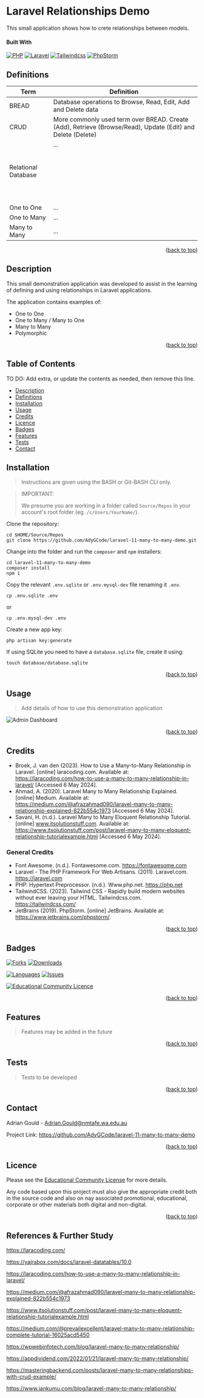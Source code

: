 <a name="readme-top"></a>
# Laravel Relationships Demo

This small application shows how to crete relationships between models.

#### Built With

[![PHP][Php.com]][Php-url]
[![Laravel][Laravel.com]][Laravel-url]
[![Tailwindcss][Tailwindcss.com]][Tailwindcss-url]
[![PhpStorm][PhpStorm.com]][PhpStorm-url]


## Definitions

| Term                | Definition                                                                                                  |
|---------------------|-------------------------------------------------------------------------------------------------------------|
| BREAD               | Database operations to Browse, Read, Edit, Add and Delete data                                              |
| CRUD                | More commonly used term over BREAD. Create (Add), Retrieve (Browse/Read), Update (Edit) and Delete (Delete) |
| Relational Database | ...                                                <br/> <br/> <br/> <br/> <br/> <br/> <br/> <br/>                                                  |
| One to One          | ...                                                                                                         |
| One to Many         | ...                                                                                                         |
| Many to Many        | ...                                                                                                         |

<p align="right">(<a href="#readme-top">back to top</a>)</p>



## Description

This small demonstration application was developed to assist in the 
learning of defining and using relationships in Laravel applications.

The application contains examples of:
- One to One
- One to Many / Many to One
- Many to Many
- Polymorphic

<p align="right">(<a href="#readme-top">back to top</a>)</p>



## Table of Contents

TO DO: Add extra, or update the contents as needed, then remove this line.

- [Description](#description)
- [Definitions](#definitions)
- [Installation](#installation)
- [Usage](#usage)
- [Credits](#credits)
- [Licence](#licence)
- [Badges](#badges)
- [Features](#features)
- [Tests](#tests)
- [Contact](#contact)

## Installation

> Instructions are given using the BASH or Git-BASH CLI only.

> IMPORTANT:
> 
> We presume you are working in a folder called `Source/Repos` in your account's 
> root folder (eg. `/c/Users/YourName/`).

Clone the repository:

```shell
cd $HOME/Source/Repos
git clone https://github.com/AdyGCode/laravel-11-many-to-many-demo.git
```

Change into the folder and run the `composer` and `npm` installers:

```shell
cd laravel-11-many-to-many-demo
composer install
npm i
```

Copy the relevant `.env.sqlite` or `.env.mysql-dev` file renaming it `.env`.
```shell
cp .env.sqlite .env
```
or
```shell
cp .env.mysql-dev .env
```

Create a new app key:
```shell
php artisan key:generate
```

If using SQLite you need to have a `database.sqlite` file, create it using:
```shell
touch database/database.sqlite
```




<p align="right">(<a href="#readme-top">back to top</a>)</p>


## Usage

> Add details of how to use this demonstration application

![Admin Dashboard](storage/app/public/images/laravel-many-many.png)


<p align="right">(<a href="#readme-top">back to top</a>)</p>


## Credits

- Broek, J. van den (2023). How to Use a Many-to-Many Relationship in 
  Laravel. [online] laracoding.com. Available at: https://laracoding.com/how-to-use-a-many-to-many-relationship-in-laravel/ [Accessed 6 May 2024].
- Ahmad, A. (2020). Laravel Many to Many Relationship Explained. [online] Medium. Available at: https://medium.com/@afrazahmad090/laravel-many-to-many-relationship-explained-822b554c1973 [Accessed 6 May 2024].
- Savani, H. (n.d.). Laravel Many to Many Eloquent Relationship Tutorial. [online] www.itsolutionstuff.com. Available at: https://www.itsolutionstuff.com/post/laravel-many-to-many-eloquent-relationship-tutorialexample.html [Accessed 6 May 2024].

### General Credits

- Font Awesome. (n.d.). Fontawesome.com. https://fontawesome.com
- Laravel - The PHP Framework For Web Artisans. (2011). Laravel.com. https://laravel.com
- PHP: Hypertext Preprocessor. (n.d.). Www.php.net. https://php.net
- TailwindCSS. (2023). Tailwind CSS - Rapidly build modern websites 
  without ever leaving your HTML. Tailwindcss.com. https://tailwindcss.com/
- JetBrains (2019). PhpStorm. [online] JetBrains. Available at: https://www.jetbrains.com/phpstorm/.


<p align="right">(<a href="#readme-top">back to top</a>)</p>


## Badges

[![Forks][forks-shield]][forks-url]
[![Downloads][downloads-shield]][downloads-url]

[![Languages][languages-shield]][languages-url]
[![Issues][issues-shield]][issues-url]

[![Educational Community Licence][licence-shield]][licence-url]


<p align="right">(<a href="#readme-top">back to top</a>)</p>

## Features

> Features may be added in the future

<p align="right">(<a href="#readme-top">back to top</a>)</p>

## Tests

> Tests to be developed


<p align="right">(<a href="#readme-top">back to top</a>)</p>


## Contact

Adrian Gould - Adrian.Gould@nmtafe.wa.edu.au

Project Link: https://github.com/AdyGCode/laravel-11-many-to-many-demo

<p align="right">(<a href="#readme-top">back to top</a>)</p>



## Licence

Please see the [Educational Community License](License.md) for more details.

Any code based upon this project must also give the appropriate credit 
both in the source code and also on nay associated promotional, educational, 
corporate or other materials both digital and non-digital. 
 

<p align="right">(<a href="#readme-top">back to top</a>)</p>


## References & Further Study


https://laracoding.com/

https://yajrabox.com/docs/laravel-datatables/10.0

https://laracoding.com/how-to-use-a-many-to-many-relationship-in-laravel/

https://medium.com/@afrazahmad090/laravel-many-to-many-relationship-explained-822b554c1973

https://www.itsolutionstuff.com/post/laravel-many-to-many-eloquent-relationship-tutorialexample.html

https://medium.com/@prevailexcellent/laravel-many-to-many-relationship-complete-tutorial-16025acd5450

https://wpwebinfotech.com/blog/laravel-many-to-many-relationship/

https://appdividend.com/2022/01/21/laravel-many-to-many-relationship/

https://masteringbackend.com/posts/laravel-many-to-many-relationships-with-crud-example/

https://www.iankumu.com/blog/laravel-many-to-many-relationship/





<!-- MARKDOWN LINKS & IMAGES -->
<!-- https://www.markdownguide.org/basic-syntax/#reference-style-links -->

[forks-shield]: http://img.shields.io/github/forks/adygcode/laravel-11-many-to-many-demo.svg?style=for-the-badge
[forks-url]: https://github.com/AdyGCode/laravel-11-many-to-many-demo/network/members

[languages-shield]: http://img.shields.io/github/languages/count/adygcode/laravel-11-many-to-many-demo.svg?style=for-the-badge
[languages-url]: https://github.com/AdyGCode/laravel-11-many-to-many-demo/network/members

[downloads-shield]: http://img.shields.io/github/downloads/adygcode/laravel-11-many-to-many-demo/total?style=for-the-badge
[downloads-url]: https://github.com/AdyGCode/laravel-11-many-to-many-demo/network/members

[issues-shield]: http://img.shields.io/github/issues/adygcode/laravel-11-many-to-many-demo.svg?style=for-the-badge
[issues-url]: https://github.com/adygcode/laravel-11-many-to-many-demo/issues

[licence-shield]: https://img.shields.io/badge/opensourceinitiative-3DA639?style=for-the-badge
[licence-url]: https://github.com/adygcode/laravel-11-many-to-many-demo/blob/main/License.md

[product-screenshot]: images/screenshot.png

[Laravel.com]: https://img.shields.io/badge/Laravel-FF2D20?style=for-the-badge&logo=laravel&logoColor=white
[Laravel-url]: https://laravel.com

[Tailwindcss.com]: https://img.shields.io/badge/Tailwindcss-06B6D4?style=for-the-badge&logo=tailwindcss&logoColor=white
[Tailwindcss-url]: https://tailwindcss.com

[Livewire.com]: https://img.shields.io/badge/Livewire-4E56A6?style=for-the-badge&logo=livewire&logoColor=white
[Livewire-url]: https://livewire.laravel.com

[Inertia.com]: https://img.shields.io/badge/Inertia-9553E9?style=for-the-badge&logo=inertia&logoColor=white
[Inertia-url]: https://inertiajs.com

[Php.com]: https://img.shields.io/badge/Php-777BB4?style=for-the-badge&logo=php&logoColor=white
[Php-url]: https://inertiajs.com

[PhpStorm.com]: https://img.shields.io/badge/Phpstorm-000000?style=for-the-badge&logo=phpstorm&logoColor=white
[PhpStorm-url]: https://jetbrains.com/phpstorm/
